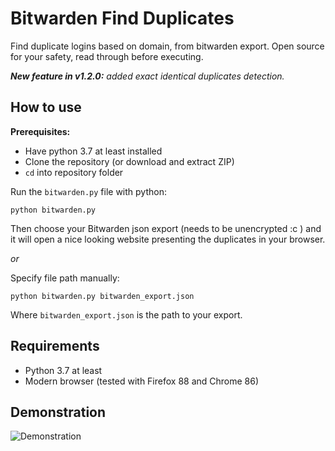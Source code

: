 # Bitwarden Find Duplicates

Find duplicate logins based on domain, from bitwarden export.
Open source for your safety, read through before executing.

_**New feature in v1.2.0:** added exact identical duplicates detection._

## How to use

**Prerequisites:**

- Have python 3.7 at least installed
- Clone the repository (or download and extract ZIP)
- `cd` into repository folder

Run the `bitwarden.py` file with python:

```terminal
python bitwarden.py
```

Then choose your Bitwarden json export (needs to be unencrypted :c ) and it will open a nice looking website presenting the duplicates in your browser.

_or_

Specify file path manually:

```terminal
python bitwarden.py bitwarden_export.json
```

Where `bitwarden_export.json` is the path to your export.

## Requirements

- Python 3.7 at least
- Modern browser (tested with Firefox 88 and Chrome 86)

## Demonstration

![Demonstration](https://i.imgur.com/PlXPOCT.png)
